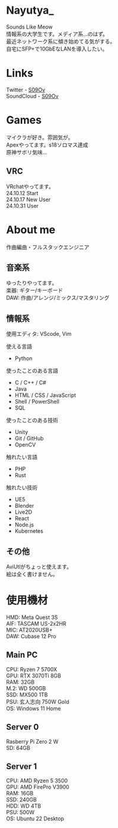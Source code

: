# Nayutya_  
Sounds Like Meow  
情報系の大学生です。メディア系...のはず。  
最近ネットワーク系に傾き始めてる気がする。  
自宅にSFP+で10GbEなLANを導入したい。  
  

# Links
Twitter - [S09Ov](https://x.com/S09Ov)  
SoundCloud - [S09Ov](https://soundcloud.com/s09ov)    
  

# Games  
マイクラが好き。雰囲気が。  
Apexやってます。s18ソロマス達成  
原神サボリ気味...  

## VRC  
VRchatやってます。  
24.10.12 Start  
24.10.17 New User  
24.10.31 User  
  

# About me
作曲編曲・フルスタックエンジニア

## 音楽系  
ゆったりやってます。  
楽器: ギター/キーボード  
DAW: 作曲/アレンジ/ミックス/マスタリング  

## 情報系  
使用エディタ: VScode, Vim  

使える言語  
- Python  

使ったことのある言語  
- C / C++ / C#
- Java
- HTML / CSS / JavaScript
- Shell / PowerShell
- SQL  

使ったことのある技術
- Unity  
- Git / GitHub  
- OpenCV  

触れたい言語
- PHP
- Rust

触れたい技術
- UE5
- Blender
- Live2D
- React
- Node.js   
- Kubernetes  

## その他
AviUtlがちょっと使えます。  
絵は全く書けません。  
  

# 使用機材
HMD: Meta Quest 3S  
AIF: TASCAM US-2x2HR  
MIC: AT2020USB+  
DAW: Cubase 12 Pro

## Main PC
CPU: Ryzen 7 5700X  
GPU: RTX 3070Ti 8GB  
RAM: 32GB  
M.2: WD 500GB  
SSD: MX500 1TB  
PSU: 玄人志向 750W Gold  
OS: Windows 11 Home  

## Server 0
Rasberry Pi Zero 2 W  
SD: 64GB  

## Server 1
CPU: AMD Ryzen 5 3500  
GPU: AMD FirePro V3900  
RAM: 16GB  
SSD: 240GB  
HDD: WD 4TB  
PSU: 500W  
OS: Ubuntu 22 Desktop  
